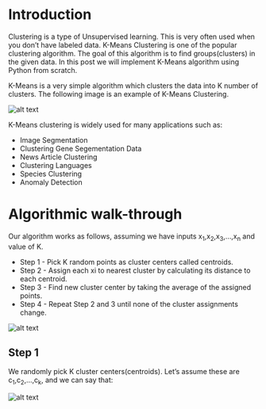 # Introduction

Clustering is a type of Unsupervised learning. This is very often used when you don’t have labeled data. K-Means Clustering is one of the popular clustering algorithm. The goal of this algorithm is to find groups(clusters) in the given data. In this post we will implement K-Means algorithm using Python from scratch. 

K-Means is a very simple algorithm which clusters the data into K number of clusters. The following image is an example of K-Means Clustering. 

![alt text](https://i.imgur.com/S65Sk9c.jpg "K-Means Clustering")

K-Means clustering is widely used for many applications such as: 
+ Image Segmentation
+ Clustering Gene Segementation Data
+ News Article Clustering
+ Clustering Languages
+ Species Clustering
+ Anomaly Detection

# Algorithmic walk-through

Our algorithm works as follows, assuming we have inputs x<sub>1</sub>,x<sub>2</sub>,x<sub>3</sub>,…,x<sub>n</sub> and value of K. 

+ Step 1 - Pick K random points as cluster centers called centroids.
+ Step 2 - Assign each xi to nearest cluster by calculating its distance to each centroid.
+ Step 3 - Find new cluster center by taking the average of the assigned points.
+ Step 4 - Repeat Step 2 and 3 until none of the cluster assignments change.


![alt text](https://i.imgur.com/k4XcapI.gif "K-Means Clustering")

## Step 1

We randomly pick K cluster centers(centroids). Let’s assume these are c<sub>1</sub>,c<sub>2</sub>,…,c<sub>k</sub>, and we can say that: 

![alt text](https://i.imgur.com/k4XcapI.gif "Step 1 formulas")


